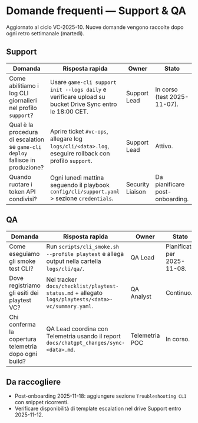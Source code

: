 # Domande frequenti — Support & QA

Aggiornato al ciclo VC-2025-10. Nuove domande vengono raccolte dopo ogni retro settimanale (martedì).

## Support

| Domanda | Risposta rapida | Owner | Stato |
| ------- | ---------------- | ----- | ----- |
| Come abilitiamo i log CLI giornalieri nel profilo `support`? | Usare `game-cli support init --logs daily` e verificare upload su bucket Drive Sync entro le 18:00 CET. | Support Lead | In corso (test 2025-11-07).
| Qual è la procedura di escalation se `game-cli deploy` fallisce in produzione? | Aprire ticket `#vc-ops`, allegare log `logs/cli/<data>.log`, eseguire rollback con profilo `support`. | Support Lead | Attivo.
| Quando ruotare i token API condivisi? | Ogni lunedì mattina seguendo il playbook `config/cli/support.yaml` > sezione `credentials`. | Security Liaison | Da pianificare post-onboarding.

## QA

| Domanda | Risposta rapida | Owner | Stato |
| ------- | ---------------- | ----- | ----- |
| Come eseguiamo gli smoke test CLI? | Run `scripts/cli_smoke.sh --profile playtest` e allega output nella cartella `logs/cli/qa/`. | QA Lead | Pianificato per 2025-11-08.
| Dove registriamo gli esiti dei playtest VC? | Nel tracker `docs/checklist/playtest-status.md` + allegato `logs/playtests/<data>-vc/summary.yaml`. | QA Analyst | Continuo.
| Chi conferma la copertura telemetria dopo ogni build? | QA Lead coordina con Telemetria usando il report `docs/chatgpt_changes/sync-<data>.md`. | Telemetria POC | In corso.

## Da raccogliere
- Post-onboarding 2025-11-18: aggiungere sezione `Troubleshooting CLI` con snippet ricorrenti.
- Verificare disponibilità di template escalation nel drive Support entro 2025-11-12.
